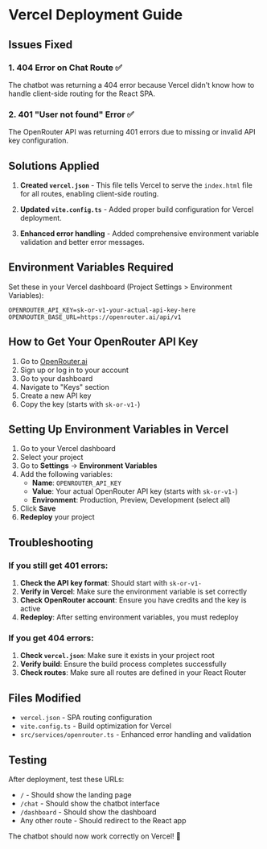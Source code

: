 # Vercel Deployment Guide

## Issues Fixed

### 1. 404 Error on Chat Route ✅
The chatbot was returning a 404 error because Vercel didn't know how to handle client-side routing for the React SPA.

### 2. 401 "User not found" Error ✅
The OpenRouter API was returning 401 errors due to missing or invalid API key configuration.

## Solutions Applied

1. **Created `vercel.json`** - This file tells Vercel to serve the `index.html` file for all routes, enabling client-side routing.

2. **Updated `vite.config.ts`** - Added proper build configuration for Vercel deployment.

3. **Enhanced error handling** - Added comprehensive environment variable validation and better error messages.

## Environment Variables Required

Set these in your Vercel dashboard (Project Settings > Environment Variables):

```
OPENROUTER_API_KEY=sk-or-v1-your-actual-api-key-here
OPENROUTER_BASE_URL=https://openrouter.ai/api/v1
```

## How to Get Your OpenRouter API Key

1. Go to [OpenRouter.ai](https://openrouter.ai/)
2. Sign up or log in to your account
3. Go to your dashboard
4. Navigate to "Keys" section
5. Create a new API key
6. Copy the key (starts with `sk-or-v1-`)

## Setting Up Environment Variables in Vercel

1. Go to your Vercel dashboard
2. Select your project
3. Go to **Settings** → **Environment Variables**
4. Add the following variables:
   - **Name**: `OPENROUTER_API_KEY`
   - **Value**: Your actual OpenRouter API key (starts with `sk-or-v1-`)
   - **Environment**: Production, Preview, Development (select all)
5. Click **Save**
6. **Redeploy** your project

## Troubleshooting

### If you still get 401 errors:

1. **Check the API key format**: Should start with `sk-or-v1-`
2. **Verify in Vercel**: Make sure the environment variable is set correctly
3. **Check OpenRouter account**: Ensure you have credits and the key is active
4. **Redeploy**: After setting environment variables, you must redeploy

### If you get 404 errors:

1. **Check `vercel.json`**: Make sure it exists in your project root
2. **Verify build**: Ensure the build process completes successfully
3. **Check routes**: Make sure all routes are defined in your React Router

## Files Modified

- `vercel.json` - SPA routing configuration
- `vite.config.ts` - Build optimization for Vercel
- `src/services/openrouter.ts` - Enhanced error handling and validation

## Testing

After deployment, test these URLs:
- `/` - Should show the landing page
- `/chat` - Should show the chatbot interface
- `/dashboard` - Should show the dashboard
- Any other route - Should redirect to the React app

The chatbot should now work correctly on Vercel! 🎉
